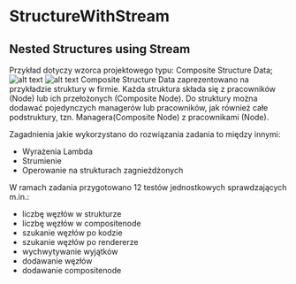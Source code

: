 # StructureWithStream
Nested Structures using Stream
--------
Przykład dotyczy wzorca projektowego typu: Composite Structure Data;<br />
![alt text](https://upload.wikimedia.org/wikipedia/commons/thumb/5/5a/Composite_UML_class_diagram_%28fixed%29.svg/330px-Composite_UML_class_diagram_%28fixed%29.svg.png)
![alt text](https://upload.wikimedia.org/wikipedia/commons/6/65/W3sDesign_Composite_Design_Pattern_UML.jpg)
Composite Structure Data zaprezentowano na przykładzie
struktury w firmie.
Każda struktura składa się z pracowników (Node) lub ich 
przełożonych (Composite Node). Do struktury można dodawać pojedynczych 
managerów lub pracowników, jak również całe podstruktury, 
tzn. Managera(Composite Node) z pracownikami (Node).

Zagadnienia jakie wykorzystano do rozwiązania zadania to między innymi:

- Wyrażenia Lambda
- Strumienie
- Operowanie na strukturach zagnieżdżonych

W ramach zadania przygotowano 12 testów jednostkowych sprawdzających m.in.:
- liczbę węzłów w strukturze
- liczbę węzłów w compositenode
- szukanie węzłów po kodzie
- szukanie węzłów po rendererze
- wychwytywanie wyjątków
- dodawanie węzłów
- dodawanie compositenode
